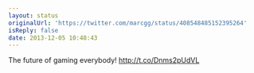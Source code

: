 ```yaml
---
layout: status
originalUrl: 'https://twitter.com/marcgg/status/408548485152395264'
isReply: false
date: 2013-12-05 10:48:43
---
```


The future of gaming everybody! http://t.co/Dnms2pUdVL
